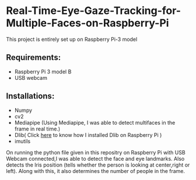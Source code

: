 # Real-Time-Eye-Gaze-Tracking-for-Multiple-Faces-on-Raspberry-Pi
This project is entirely set up on Raspberry Pi-3 model
## Requirements:
* Raspberry Pi 3 model B
* USB webcam

## Installations:
* Numpy
* cv2
* Mediapipe (Using Mediapipe, I was able to detect multifaces in the frame in real time.)
* Dlib( Click [here](https://youtu.be/uF4aDdxBm_M) to know how I installed Dlib on Raspberry Pi )
* imutils

On running the python file given in this repositry on Raspberry Pi with USB Webcam connected,I was able to 
detect the face and eye landmarks. Also detects the Iris position (tells whether the person is looking at center,right or left).
Along with this, it also determines the number of people in the frame.



